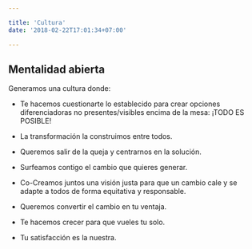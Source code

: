 ```yaml
---

title: 'Cultura'
date: '2018-02-22T17:01:34+07:00'

---
```

## Mentalidad abierta

Generamos una cultura donde:

*   Te hacemos cuestionarte lo establecido para crear opciones diferenciadoras no presentes/visibles encima de la mesa: ¡TODO ES POSIBLE!

*   La transformación la construimos entre todos.

*   Queremos salir de la queja y centrarnos en la solución.

*   Surfeamos contigo el cambio que quieres generar.

*   Co-Creamos juntos una visión justa para que un cambio cale y se adapte a todos de forma equitativa y responsable.

*   Queremos convertir el cambio en tu ventaja.

*   Te hacemos crecer para que vueles tu solo.

*   Tu satisfacción es la nuestra.
